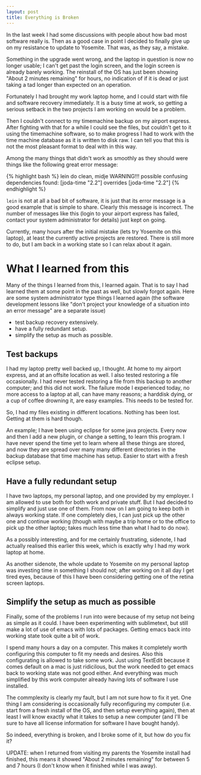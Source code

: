 ```yaml
---
layout: post
title: Everything is Broken
---
```


In the last week I had some discussions with people about how bad most software
really is.  Then as a good case in point I decided to finally give up on my
resistance to update to Yosemite.  That was, as they say, a mistake.

Something in the upgrade went wrong, and the laptop in question is now no longer
usable; I can't get past the login screen, and the login screen is already
barely working.  The reinstall of the OS has just been showing "About 2 minutes
remaining" for hours, no indication of if it is dead or just taking a tad longer
than expected on an operation.

Fortunately I had brought my work laptop home, and I could start with file and
software recovery immediately.  It is a busy time at work, so getting a serious
setback in the two projects I am working on would be a problem.

Then I couldn't connect to my timemachine backup on my airport express.  After
fighting with that for a while I could see the files, but couldn't get to it
using the timemachine software, so to make progress I had to work with the time
machine database as it is written to disk raw.  I can tell you that this is not
the most pleasant format to deal with in this way.

Among the many things that didn't work as smoothly as they should were things
like the following great error message:

{% highlight bash %}
lein do clean, midje
WARNING!!! possible confusing dependencies found:
[joda-time "2.2"]
 overrides
[joda-time "2.2"]
{% endhighlight %}

`lein` is not at all a bad bit of software, it is just that its error message is
a good example that is simple to share.  Clearly this message is incorrect.  The
number of messages like this (login to your airport express has failed, contact
your system administrator for details) just kept on going.

Currently, many hours after the initial mistake (lets try Yosemite on this
laptop), at least the currently active projects are restored.  There is still
more to do, but I am back in a working state so I can relax about it again.


# What I learned from this

Many of the things I learned from this, I learned again.  That is to say I had
learned them at some point in the past as well, but slowly forgot again.  Here
are some system administrator type things I learned again (the software
development lessons like "don't project your knowledge of a situation into an
error message" are a separate issue)

* test backup recovery extensively.
* have a fully redundant setup.
* simplify the setup as much as possible.

## Test backups

I had my laptop pretty well backed up, I thought.  At home to my airport
express, and at an offsite location as well.  I also tested restoring a file
occasionally. I had never tested restoring a file from this backup to another
computer; and this did not work.  The failure mode I experienced today, no more
access to a laptop at all, can have many reasons; a harddisk dying, or a cup of
coffee drowning it, are easy examples.  This needs to be tested for.

So, I had my files existing in different locations.  Nothing has been lost.
Getting at them is hard though.

An example; I have been using eclipse for some java projects.  Every now and
then I add a new plugin, or change a setting, to learn this program.  I have
never spend the time yet to learn where all these things are stored, and now
they are spread over many many different directories in the backup database that
time machine has setup.  Easier to start with a fresh eclipse setup.

## Have a fully redundant setup

I have two laptops, my personal laptop, and one provided by my employer.  I
am allowed to use both for both work and private stuff.  But I had decided to
simplify and just use one of them.  From now on I am going to keep both in
always working state.  If one completely dies, I can just pick up the other one
and continue working (though with maybe a trip home or to the office to pick up
the other laptop; takes much less time than what I had to do now).

As a possibly interesting, and for me certainly frustrating, sidenote, I had
actually realised this earlier this week, which is exactly why I had my work
laptop at home.

As another sidenote, the whole update to Yosemite on my personal laptop was
investing time in something I should not; after working on it all day I get
tired eyes, because of this I have been considering getting one of the retina
screen laptops.

## Simplify the setup as much as possible

Finally, some of the problems I run into were because of my setup not being as
simple as it could.  I have been experimenting with sublimetext, but still
make a lot of use of emacs with lots of packages.  Getting emacs back into
working state took quite a bit of work.

I spend many hours a day on a computer.  This makes it completely worth
configuring this computer to fit my needs and desires.  Also this configurating
is allowed to take some work.  Just using TextEdit because it comes default on a
mac is just ridicilous, but the work needed to get emacs back to working state
was not good either.  And everything was much simplified by this work computer
already having lots of software I use installed.

The commplexity is clearly my fault, but I am not sure how to fix it yet.  One
thing I am considering is occasionally fully reconfiguring my computer (i.e.
start from a fresh install of the OS, and then setup everything again), then at
least I will know exactly what it takes to setup a new computer (and I'll be
sure to have all license information for software I have bought handy).

So indeed, everything is broken, and I broke some of it, but how do you fix it?

UPDATE: when I returned from visiting my parents the Yosemite install had
finished, this means it showed "About 2 minutes remaining" for between 5 and 7
hours (I don't know when it finished while I was away).
